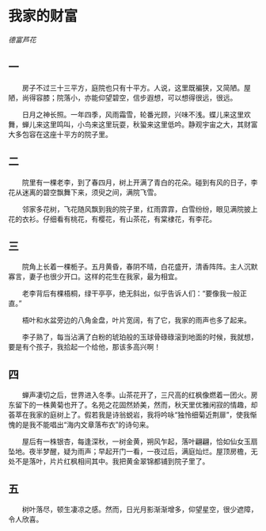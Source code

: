 # 我家的财富

*德富芦花*

## 一

　　房子不过三十三平方，庭院也只有十平方。人说，这里既褊狭，又简陋。屋陋，尚得容膝；院落小，亦能仰望碧空，信步遐想，可以想得很远，很远。

　　日月之神长照。一年四季，风雨霜雪，轮番光顾，兴味不浅。蝶儿来这里欢舞，蝉儿来这里鸣叫，小鸟来这里玩耍，秋蛩来这里低吟。静观宇宙之大，其财富大多包容在这座十平方的院子里。

## 二

　　院里有一棵老李，到了春四月，树上开满了青白的花朵。碰到有风的日子，李花从迷离的碧空飘舞下来，须臾之间，满院飞雪。

　　邻家多花树，飞花随风飘到我的院子里，红雨霏霏，白雪纷纷，眼见满院披上花的衣衫。仔细看有桃花，有樱花，有山茶花，有棠棣花，有李花。

## 三

　　院角上长着一棵栀子。五月黄昏，春阴不晴，白花盛开，清香阵阵。主人沉默寡言，妻子也很少开口。这样的花生在我家，最为相宜。

　　老李背后有棵梧桐，绿干亭亭，绝无斜出，似乎告诉人们：“要像我一般正直。”

　　梧叶和水盆旁边的八角金盘，叶片宽阔，有了它，我家的雨声也多了起来。

　　李子熟了，每当沾满了白粉的琥珀般的玉球骨碌碌滚到地面的时候，我就想，要是有个孩子，我拾起一个给他，那该多高兴啊！

## 四

　　蝉声凄切之后，世界进入冬季。山茶花开了，三尺高的红枫像燃着一团火。房东留下的一株黄菊也开了。名苑之花固然娇美，然而，秋天里优雅闲寂的情趣，却荟萃在我家的庭树上了。假若我是诗翁蜕岩，我将吟咏“独怜细菊近荆扉”，使我惭愧的是我不能唱出“海内文章落布衣”的诗句来。

　　屋后有一株银杏，每逢深秋，一树金黄，朔风乍起，落叶翩翩，恰如仙女玉扇坠地。夜半梦醒，疑为雨声；早起开门一看，一夜过后，满庭灿烂。屋顶房檐，无处不是落叶，片片红枫相间其中。我把黄金翠锦都铺到院子里了。

## 五

　　树叶落尽，顿生凄凉之感。然而，日光月影渐渐增多，仰望星空，很少遮障，令人欣喜。